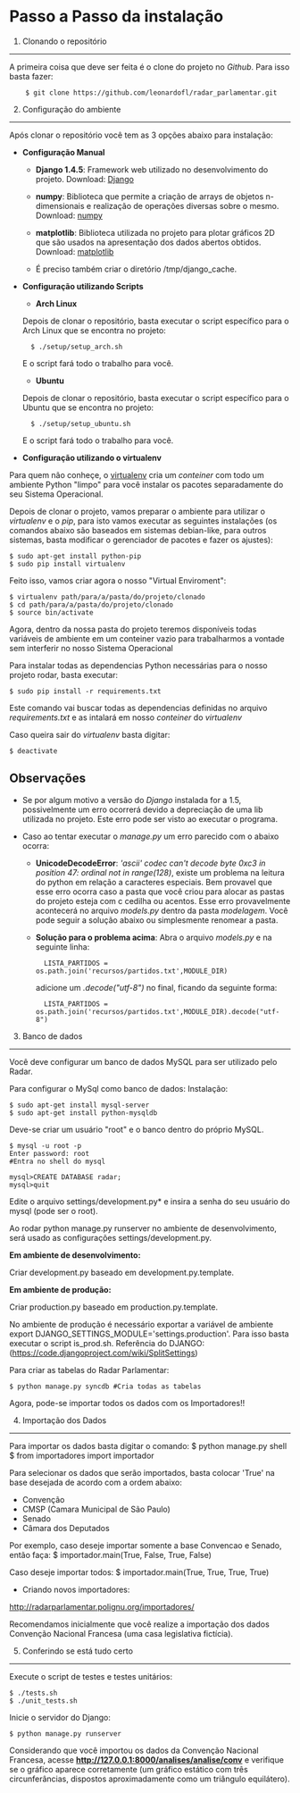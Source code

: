Passo a Passo da instalação
============================

1. Clonando o repositório
------------------------------
    
A primeira coisa que deve ser feita é o clone do projeto no *Github*. Para isso basta fazer:

        $ git clone https://github.com/leonardofl/radar_parlamentar.git

2. Configuração do ambiente
------------------------------

Após clonar o repositório você tem as 3 opções abaixo para instalação:


* **Configuração Manual**

    * **Django 1.4.5**: Framework web utilizado no desenvolvimento do projeto. Download: [Django](https://www.djangoproject.com/download/)

    * **numpy**: Biblioteca que permite a criação de arrays de objetos n-dimensionais e realização de operações diversas sobre o mesmo.
        Download: [numpy](http://sourceforge.net/projects/numpy/files/)

    * **matplotlib**: Biblioteca utilizada no projeto para plotar gráficos 2D que são usados na apresentação dos dados abertos obtidos.
        Download: [matplotlib](http://matplotlib.org/downloads.html)

    * É preciso também criar o diretório /tmp/django_cache.


* **Configuração utilizando Scripts**

    * **Arch Linux**

    Depois de clonar o repositório, basta executar o script específico para o Arch Linux que se encontra no projeto:

        $ ./setup/setup_arch.sh

    E o script fará todo o trabalho para você.

    * **Ubuntu**

    Depois de clonar o repositório, basta executar o script específico para o Ubuntu que se encontra no projeto:

        $ ./setup/setup_ubuntu.sh

    E o script fará todo o trabalho para você.


* **Configuração utilizando o virtualenv**

Para quem não conheçe, o [virtualenv](http://www.virtualenv.org "Virtual Env") cria um *conteiner* com todo um ambiente Python "limpo" para você instalar os pacotes separadamente do seu Sistema Operacional.

Depois de clonar o projeto, vamos preparar o ambiente para utilizar o *virtualenv* e o *pip*, para isto vamos executar as seguintes instalações (os comandos abaixo são baseados em sistemas debian-like, para outros sistemas, basta modificar o gerenciador de pacotes e fazer os ajustes):

    $ sudo apt-get install python-pip
    $ sudo pip install virtualenv

Feito isso, vamos criar agora o nosso "Virtual Enviroment":

    $ virtualenv path/para/a/pasta/do/projeto/clonado
    $ cd path/para/a/pasta/do/projeto/clonado
    $ source bin/activate

Agora, dentro da nossa pasta do projeto teremos disponíveis todas variáveis de ambiente em um conteiner vazio para trabalharmos a vontade sem interferir no nosso Sistema Operacional

Para instalar todas as dependencias Python necessárias para o nosso projeto rodar, basta executar:

    $ sudo pip install -r requirements.txt

Este comando vai buscar todas as dependencias definidas no arquivo *requirements.txt* e as intalará em nosso *conteiner* do *virtualenv*

Caso queira sair do *virtualenv* basta digitar:

    $ deactivate


Observações
-------------

* Se por algum motivo a versão do *Django* instalada for a 1.5, possivelmente um erro ocorrerá devido a depreciação de uma lib utilizada no projeto. Este erro pode ser visto ao executar o programa.

* Caso ao tentar executar o *manage.py* um erro parecido com o abaixo ocorra:

    * **UnicodeDecodeError**: *'ascii' codec can't decode byte 0xc3 in position 47: ordinal not in range(128)*, existe um problema na leitura do python em relação a caracteres especiais. Bem provavel que esse erro ocorra caso a pasta que você criou para alocar as pastas do projeto esteja com c cedilha ou acentos. Esse erro provavelmente acontecerá no arquivo *models.py* dentro da pasta *modelagem*.
    Você pode seguir a solução abaixo ou simplesmente renomear a pasta.

    * **Solução para o problema acima**:
        Abra o arquivo *models.py* e na seguinte linha:

            LISTA_PARTIDOS = os.path.join('recursos/partidos.txt',MODULE_DIR)

        adicione um *.decode("utf-8")* no final, ficando da seguinte forma:
            
            LISTA_PARTIDOS = os.path.join('recursos/partidos.txt',MODULE_DIR).decode("utf-8")

3. Banco de dados
--------------------------

Você deve configurar um banco de dados MySQL para ser utilizado pelo Radar.

Para configurar o MySql como banco de dados:
Instalação:

	$ sudo apt-get install mysql-server
	$ sudo apt-get install python-mysqldb

Deve-se criar um usuário "root" e o banco dentro do próprio MySQL.

    $ mysql -u root -p 
    Enter password: root
    #Entra no shell do mysql
    
    mysql>CREATE DATABASE radar;
    mysql>quit

Edite o arquivo settings/development.py* e insira a senha do seu usuário do mysql (pode ser o root).

Ao rodar python manage.py runserver no ambiente de desenvolvimento, será usado as configurações settings/development.py.

<b>Em ambiente de desenvolvimento:</b>

Criar development.py baseado em development.py.template.


<b>Em ambiente de produção:</b>

Criar production.py baseado em production.py.template.

No ambiente de produção é necessário exportar a variável de ambiente export 	DJANGO_SETTINGS_MODULE='settings.production'. Para isso basta executar o script is_prod.sh. Referência do DJANGO: (https://code.djangoproject.com/wiki/SplitSettings)




    
Para criar as tabelas do Radar Parlamentar:

    $ python manage.py syncdb #Cria todas as tabelas
    
Agora, pode-se importar todos os dados com os Importadores!!



4. Importação dos Dados
-------------------

Para importar os dados basta digitar o comando:
$ python manage.py shell
$ from importadores import importador

Para selecionar os dados que serão importados, basta colocar 'True' na base desejada de acordo com a ordem abaixo:
- Convenção
- CMSP (Camara Municipal de São Paulo)
- Senado
- Câmara dos Deputados

Por exemplo, caso deseje importar somente a base Convencao e Senado, então faça:
$ importador.main(True, False, True, False) 


Caso deseje importar todos:
$ importador.main(True, True, True, True)

- Criando novos importadores:

http://radarparlamentar.polignu.org/importadores/



Recomendamos inicialmente que você realize a importação dos dados Convenção Nacional Francesa (uma casa legislativa fictícia).


5. Conferindo se está tudo certo
---------------------------------
Execute o script de testes e testes unitários:
    
    $ ./tests.sh
    $ ./unit_tests.sh


Inicie o servidor do Django:

    $ python manage.py runserver

Considerando que você importou os dados da Convenção Nacional Francesa, acesse **http://127.0.0.1:8000/analises/analise/conv** e verifique se o gráfico aparece corretamente (um gráfico estático com três circunferâncias, dispostos aproximadamente como um triângulo equilátero).




